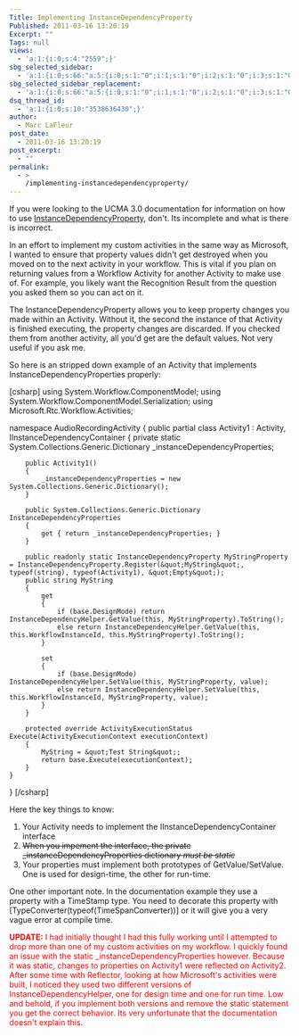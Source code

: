```yaml
---
Title: Implementing InstanceDependencyProperty
Published: 2011-03-16 13:20:19
Excerpt: ""
Tags: null
views:
  - 'a:1:{i:0;s:4:"2559";}'
sbg_selected_sidebar:
  - 'a:1:{i:0;s:66:"a:5:{i:0;s:1:"0";i:1;s:1:"0";i:2;s:1:"0";i:3;s:1:"0";i:4;s:1:"0";}";}'
sbg_selected_sidebar_replacement:
  - 'a:1:{i:0;s:66:"a:5:{i:0;s:1:"0";i:1;s:1:"0";i:2;s:1:"0";i:3;s:1:"0";i:4;s:1:"0";}";}'
dsq_thread_id:
  - 'a:1:{i:0;s:10:"3538636430";}'
author:
  - Marc LaFleur
post_date:
  - 2011-03-16 13:20:19
post_excerpt:
  - ""
permalink:
  - >
    /implementing-instancedependencyproperty/
---
```

If you were looking to the UCMA 3.0 documentation for information on how to use <a href="http://msdn.microsoft.com/en-us/library/gg449634.aspx" target="_blank">InstanceDependencyProperty</a>, don't. Its incomplete and what is there is incorrect.

In an effort to implement my custom activities in the same way as Microsoft, I wanted to ensure that property values didn't get destroyed when you moved on to the next activity in your workflow. This is vital if you plan on returning values from a Workflow Activity for another Activity to make use of. For example, you likely want the Recognition Result from the question you asked them so you can act on it.

The InstanceDependencyProperty allows you to keep property changes you made within an Activity. Without it, the second the instance of that Activity is finished executing, the property changes are discarded. If you checked them from another activity, all you'd get are the default values. Not very useful if you ask me.

So here is an stripped down example of an Activity that implements InstanceDependencyProperties properly:

[csharp]
using System.Workflow.ComponentModel;
using System.Workflow.ComponentModel.Serialization;
using Microsoft.Rtc.Workflow.Activities;

namespace AudioRecordingActivity
{
    public partial class Activity1 : Activity, IInstanceDependencyContainer
    {
        private static System.Collections.Generic.Dictionary _instanceDependencyProperties;

        public Activity1()
        {
            _instanceDependencyProperties = new System.Collections.Generic.Dictionary();
        }

        public System.Collections.Generic.Dictionary InstanceDependencyProperties
        {
            get { return _instanceDependencyProperties; }
        }

        public readonly static InstanceDependencyProperty MyStringProperty = InstanceDependencyProperty.Register(&quot;MyString&quot;, typeof(string), typeof(Activity1), &quot;Empty&quot;);
        public string MyString
        {
            get
            {
                if (base.DesignMode) return InstanceDependencyHelper.GetValue(this, MyStringProperty).ToString();
                else return InstanceDependencyHelper.GetValue(this, this.WorkflowInstanceId, this.MyStringProperty).ToString();
            }

            set
            {
                if (base.DesignMode) InstanceDependencyHelper.SetValue(this, MyStringProperty, value);
                else return InstanceDependencyHelper.SetValue(this, this.WorkflowInstanceId, MyStringProperty, value);
            }
        }

        protected override ActivityExecutionStatus Execute(ActivityExecutionContext executionContext)
        {
            MyString = &quot;Test String&quot;;
            return base.Execute(executionContext);
        }
    }
}
[/csharp]

Here the key things to know:
<ol>
	<li>Your Activity needs to implement the IInstanceDependencyContainer interface</li>
	<li><del>When you impement the interface, the private _instanceDependencyProperties dictionary <em>must be static</em></del></li>
	<li>Your properties must implement both prototypes of GetValue/SetValue. One is used for design-time, the other for run-time.</li>
</ol>
One other important note. In the documentation example they use a property with a TimeStamp type. You need to decorate this property with [TypeConverter(typeof(TimeSpanConverter))] or it will give you a very vague error at compile time.

<span style="color: #ff0000;"><strong>UPDATE:</strong> I had initially thought I had this fully working until I attempted to drop more than one of my custom activities on my workflow. I quickly found an issue with the static _instanceDependencyProperties however. Because it was static, changes to properties on Activity1 were reflected on Activity2. After some time with Reflector, looking at how Microsoft's activities were built, I noticed they used two different versions of InstanceDependencyHelper, one for design time and one for run time. Low and behold, if you implement both versions and remove the static statement you get the correct behavior. Its very unfortunate that the documentation doesn't explain this. </span>